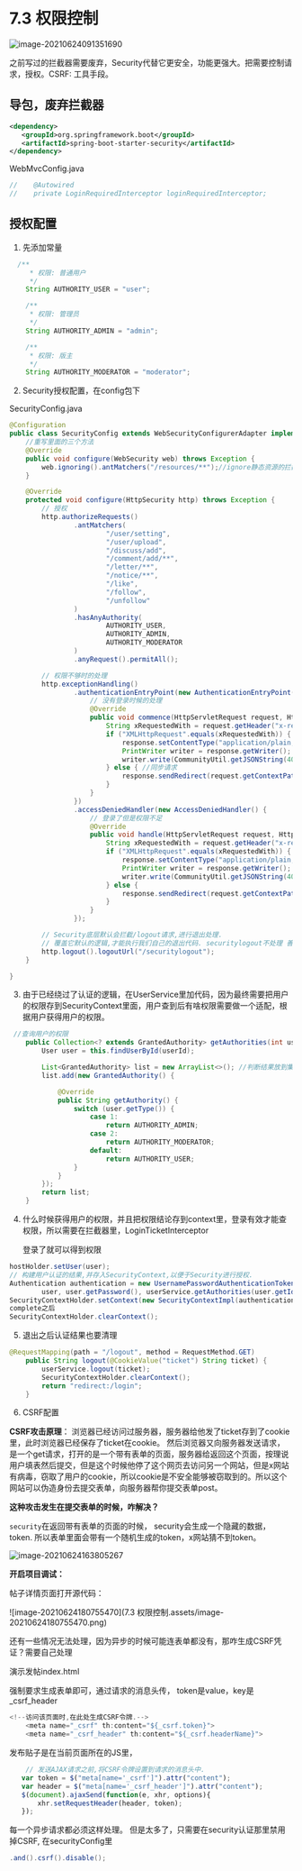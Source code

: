 # 7.3 权限控制

![image-20210624091351690](https://gitee.com/RichardCheng_5ecf/cloudimage/raw/master/img/image-20210624091351690.png)

之前写过的拦截器需要废弃，Security代替它更安全，功能更强大。把需要控制请求，授权。CSRF: 工具手段。

## 导包，废弃拦截器

```xml
<dependency>
   <groupId>org.springframework.boot</groupId>
   <artifactId>spring-boot-starter-security</artifactId>
</dependency>
```

WebMvcConfig.java

```java
//    @Autowired
//    private LoginRequiredInterceptor loginRequiredInterceptor;
```

## 授权配置

1. 先添加常量

```java
  /**
     * 权限: 普通用户
     */
    String AUTHORITY_USER = "user";

    /**
     * 权限: 管理员
     */
    String AUTHORITY_ADMIN = "admin";

    /**
     * 权限: 版主
     */
    String AUTHORITY_MODERATOR = "moderator";
```

2. Security授权配置，在config包下

SecurityConfig.java

```java
@Configuration
public class SecurityConfig extends WebSecurityConfigurerAdapter implements CommunityConstant {
    //重写里面的三个方法
    @Override
    public void configure(WebSecurity web) throws Exception {
        web.ignoring().antMatchers("/resources/**");//ignore静态资源的拦截
    }

    @Override
    protected void configure(HttpSecurity http) throws Exception {
        // 授权
        http.authorizeRequests()
                .antMatchers(
                        "/user/setting",
                        "/user/upload",
                        "/discuss/add",
                        "/comment/add/**",
                        "/letter/**",
                        "/notice/**",
                        "/like",
                        "/follow",
                        "/unfollow"
                )
                .hasAnyAuthority(
                        AUTHORITY_USER,
                        AUTHORITY_ADMIN,
                        AUTHORITY_MODERATOR
                )
                .anyRequest().permitAll();

        // 权限不够时的处理
        http.exceptionHandling()
                .authenticationEntryPoint(new AuthenticationEntryPoint() {
                    // 没有登录时候的处理
                    @Override
                    public void commence(HttpServletRequest request, HttpServletResponse response, AuthenticationException e) throws IOException, ServletException {
                        String xRequestedWith = request.getHeader("x-requested-with");
                        if ("XMLHttpRequest".equals(xRequestedWith)) { //异步请求 不能返回网页 要返回Jason
                            response.setContentType("application/plain;charset=utf-8");
                            PrintWriter writer = response.getWriter();
                            writer.write(CommunityUtil.getJSONString(403, "你还没有登录哦!"));
                        } else { //同步请求
                            response.sendRedirect(request.getContextPath() + "/login");//重定向 跳转返回网页
                        }
                    }
                })
                .accessDeniedHandler(new AccessDeniedHandler() {
                    // 登录了但是权限不足
                    @Override
                    public void handle(HttpServletRequest request, HttpServletResponse response, AccessDeniedException e) throws IOException, ServletException {
                        String xRequestedWith = request.getHeader("x-requested-with");
                        if ("XMLHttpRequest".equals(xRequestedWith)) {
                            response.setContentType("application/plain;charset=utf-8");
                            PrintWriter writer = response.getWriter();
                            writer.write(CommunityUtil.getJSONString(403, "你没有访问此功能的权限!"));
                        } else {
                            response.sendRedirect(request.getContextPath() + "/denied");
                        }
                    }
                });

        // Security底层默认会拦截/logout请求,进行退出处理.
        // 覆盖它默认的逻辑,才能执行我们自己的退出代码. securitylogout不处理 善意欺骗
        http.logout().logoutUrl("/securitylogout");
    }

}
```

3. 由于已经绕过了认证的逻辑，在UserService里加代码，因为最终需要把用户的权限存到SecurityContext里面，用户查到后有啥权限需要做一个适配，根据用户获得用户的权限。 

```java
 //查询用户的权限
    public Collection<? extends GrantedAuthority> getAuthorities(int userId) {
        User user = this.findUserById(userId);

        List<GrantedAuthority> list = new ArrayList<>(); //判断结果放到集合
        list.add(new GrantedAuthority() {

            @Override
            public String getAuthority() {
                switch (user.getType()) {
                    case 1:
                        return AUTHORITY_ADMIN;
                    case 2:
                        return AUTHORITY_MODERATOR;
                    default:
                        return AUTHORITY_USER;
                }
            }
        });
        return list;
    }
```

4. 什么时候获得用户的权限，并且把权限结论存到context里，登录有效才能查权限，所以需要在拦截器里，LoginTicketInterceptor

   登录了就可以得到权限

```java
hostHolder.setUser(user);
// 构建用户认证的结果,并存入SecurityContext,以便于Security进行授权.
Authentication authentication = new UsernamePasswordAuthenticationToken(
        user, user.getPassword(), userService.getAuthorities(user.getId()));
SecurityContextHolder.setContext(new SecurityContextImpl(authentication));//放到context里
complete之后
SecurityContextHolder.clearContext();
```

5. 退出之后认证结果也要清理

```java
@RequestMapping(path = "/logout", method = RequestMethod.GET)
    public String logout(@CookieValue("ticket") String ticket) {
        userService.logout(ticket);
        SecurityContextHolder.clearContext();
        return "redirect:/login";
    }
```

6. CSRF配置

**CSRF攻击原理**： 浏览器已经访问过服务器，服务器给他发了ticket存到了cookie里，此时浏览器已经保存了ticket在cookie。 然后浏览器又向服务器发送请求，是一个get请求，打开的是一个带有表单的页面，服务器给返回这个页面，按理说用户填表然后提交，但是这个时候他停了这个网页去访问另一个网站，但是x网站有病毒，窃取了用户的cookie，所以cookie是不安全能够被窃取到的。所以这个网站可以伪造身份去提交表单，向服务器帮你提交表单post。 

**这种攻击发生在提交表单的时候，咋解决？**

`security`在返回带有表单的页面的时候， security会生成一个隐藏的数据，token. 所以表单里面会带有一个随机生成的token，x网站猜不到token。 

![image-20210624163805267](https://gitee.com/RichardCheng_5ecf/cloudimage/raw/master/img/image-20210624163805267.png)

**开启项目调试：**

帖子详情页面打开源代码： 

![image-20210624180755470](7.3 权限控制.assets/image-20210624180755470.png)

还有一些情况无法处理，因为异步的时候可能连表单都没有，那咋生成CSRF凭证？需要自己处理

演示发帖index.html

强制要求生成表单即可，通过请求的消息头传， token是value，key是_csrf_header

```java
<!--访问该页面时,在此处生成CSRF令牌.-->
	<meta name="_csrf" th:content="${_csrf.token}">
	<meta name="_csrf_header" th:content="${_csrf.headerName}">
```

发布贴子是在当前页面所在的JS里，

```javascript
	// 发送AJAX请求之前,将CSRF令牌设置到请求的消息头中.
   var token = $("meta[name='_csrf']").attr("content");
   var header = $("meta[name='_csrf_header']").attr("content");
   $(document).ajaxSend(function(e, xhr, options){
       xhr.setRequestHeader(header, token);
   });
```

每一个异步请求都必须这样处理。 但是太多了，只需要在security认证那里禁用掉CSRF, 在securityConfig里

```java
.and().csrf().disable();
```

